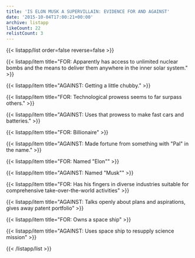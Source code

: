 ```yaml
---
title: 'IS ELON MUSK A SUPERVILLAIN: EVIDENCE FOR AND AGAINST'
date: '2015-10-04T17:00:21+00:00'
archive: listapp
likeCount: 22
relistCount: 3
---
```


{{< listapp/list order=false reverse=false >}}

   {{< listapp/item title="FOR: Apparently has access to unlimited nuclear bombs and the means to deliver them anywhere in the inner solar system." >}}

   {{< listapp/item title="AGAINST: Getting a little chubby." >}}

   {{< listapp/item title="FOR: Technological prowess seems to far surpass others." >}}

   {{< listapp/item title="AGAINST: Uses that prowess to make fast cars and batteries." >}}

   {{< listapp/item title="FOR: Billionaire" >}}

   {{< listapp/item title="AGAINST: Made fortune from something with \"Pal\" in the name." >}}

   {{< listapp/item title="FOR: Named \"Elon\"" >}}

   {{< listapp/item title="AGAINST: Named \"Musk\"" >}}

   {{< listapp/item title="FOR: Has his fingers in diverse industries suitable for comprehensive take-over-the-world activities" >}}

   {{< listapp/item title="AGAINST: Talks openly about plans and aspirations, gives away patent portfolio" >}}

   {{< listapp/item title="FOR: Owns a space ship" >}}

   {{< listapp/item title="AGAINST: Uses space ship to resupply science mission" >}}

{{< /listapp/list >}}
